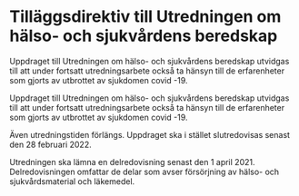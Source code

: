 # Tilläggsdirektiv till Utredningen om hälso- och sjukvårdens beredskap

Uppdraget till Utredningen om hälso- och sjukvårdens beredskap utvidgas till att under fortsatt utredningsarbete också ta hänsyn till de erfarenheter som gjorts av utbrottet av sjukdomen covid -19.

Uppdraget till Utredningen om hälso- och sjukvårdens beredskap utvidgas till att under fortsatt utredningsarbete också ta hänsyn till de erfarenheter som gjorts av utbrottet av sjukdomen covid -19.

Även utredningstiden förlängs. Uppdraget ska i stället slutredovisas senast den 28 februari 2022.

Utredningen ska lämna en delredovisning senast den 1 april 2021. Delredovisningen omfattar de delar som avser försörjning av hälso- och sjukvårdsmaterial och läkemedel.

